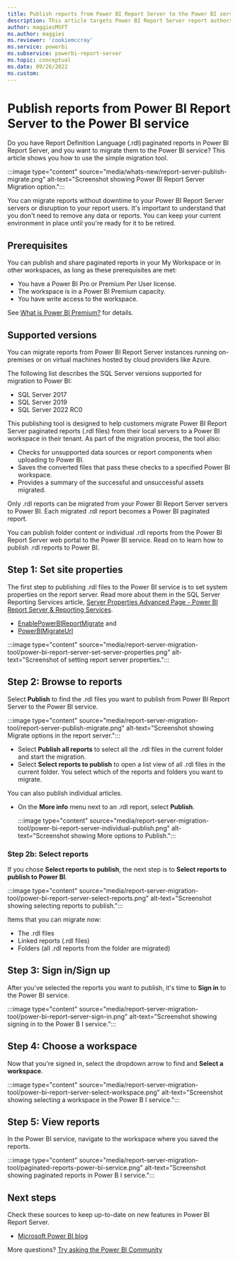```yaml
---
title: Publish reports from Power BI Report Server to the Power BI service
description: This article targets Power BI Report Server report authors and Power BI administrators. It provides you with guidance to help you migrate your Report Definition Language (.rdl) reports to Power BI, and shows you how to use the simple migration tool.
author: maggiesMSFT
ms.author: maggies
ms.reviewer: 'cookiemccray'
ms.service: powerbi
ms.subservice: powerbi-report-server
ms.topic: conceptual
ms.date: 09/26/2022
ms.custom: 
---
```


# Publish reports from Power BI Report Server to the Power BI service

Do you have Report Definition Language (.rdl) paginated reports in Power BI Report Server, and you want to migrate them to the Power BI service? This article shows you how to use the simple migration tool.

:::image type="content" source="media/whats-new/report-server-publish-migrate.png" alt-text="Screenshot showing Power BI Report Server Migration option.":::

You can migrate reports without downtime to your Power BI Report Server servers or disruption to your report users. It's important to understand that you don't need to remove any data or reports. You can keep your current environment in place until you're ready for it to be retired.  

## Prerequisites

You can publish and share paginated reports in your My Workspace or in other workspaces, as long as these prerequisites are met:

- You have a Power BI Pro or Premium Per User license.
- The workspace is in a Power BI Premium capacity.
- You have write access to the workspace.

See [What is Power BI Premium?](../enterprise/service-premium-what-is.md) for details.

## Supported versions 

You can migrate reports from Power BI Report Server instances running on-premises or on virtual machines hosted by cloud providers like Azure.

The following list describes the SQL Server versions supported for migration to Power BI:

- SQL Server 2017
- SQL Server 2019
- SQL Server 2022 RC0

This publishing tool is designed to help customers migrate Power BI Report Server paginated reports (.rdl files) from their local servers to a Power BI workspace in their tenant. As part of the migration process, the tool also:

- Checks for unsupported data sources or report components when uploading to Power BI.
- Saves the converted files that pass these checks to a specified Power BI workspace.
- Provides a summary of the successful and unsuccessful assets migrated.

Only .rdl reports can be migrated from your Power BI Report Server servers to Power BI. Each migrated .rdl report becomes a Power BI paginated report.

You can publish folder content or individual .rdl reports from the Power BI Report Server web portal to the Power BI service. Read on to learn how to publish .rdl reports to Power BI.

## Step 1: Set site properties  

The first step to publishing .rdl files to the Power BI service is to set system properties on the report server. Read more about them in the SQL Server Reporting Services article, [Server Properties Advanced Page - Power BI Report Server & Reporting Services](/sql/reporting-services/tools/server-properties-advanced-page-reporting-services).

- [EnablePowerBIReportMigrate](/sql/reporting-services/tools/server-properties-advanced-page-reporting-services#enablepowerbireportmigrate) and 
- [PowerBIMigrateUrl](/sql/reporting-services/tools/server-properties-advanced-page-reporting-services#powerbimigrateurl)

:::image type="content" source="media/report-server-migration-tool/power-bi-report-server-set-server-properties.png" alt-text="Screenshot of setting report server properties.":::

## Step 2: Browse to reports 

Select **Publish** to find the .rdl files you want to publish from Power BI Report Server to the Power BI service.

:::image type="content" source="media/report-server-migration-tool/report-server-publish-migrate.png" alt-text="Screenshot showing Migrate options in the report server.":::

- Select **Publish all reports** to select all the .rdl files in the current folder and start the migration.
- Select **Select reports to publish** to open a list view of all .rdl files in the current folder. You select which of the reports and folders you want to migrate.
 
You can also publish individual articles.

- On the **More info** menu next to an .rdl report, select **Publish**.

    :::image type="content" source="media/report-server-migration-tool/power-bi-report-server-individual-publish.png" alt-text="Screenshot showing More options to Publish.":::

### Step 2b: Select reports

If you chose **Select reports to publish**, the next step is to **Select reports to publish to Power BI**.

:::image type="content" source="media/report-server-migration-tool/power-bi-report-server-select-reports.png" alt-text="Screenshot showing selecting reports to publish.":::

Items that you can migrate now:

- The .rdl files
- Linked reports (.rdl files)
- Folders (all .rdl reports from the folder are migrated)


## Step 3: Sign in/Sign up 

After you've selected the reports you want to publish, it's time to **Sign in** to the Power BI service.

:::image type="content" source="media/report-server-migration-tool/power-bi-report-server-sign-in.png" alt-text="Screenshot showing signing in to the Power B I service."::: 

## Step 4: Choose a workspace  

Now that you're signed in, select the dropdown arrow to find and **Select a workspace**.

:::image type="content" source="media/report-server-migration-tool/power-bi-report-server-select-workspace.png" alt-text="Screenshot showing selecting a workspace in the Power B I service.":::

## Step 5: View reports  

In the Power BI service, navigate to the workspace where you saved the reports.

:::image type="content" source="media/report-server-migration-tool/paginated-reports-power-bi-service.png" alt-text="Screenshot showing paginated reports in Power B I service.":::

## Next steps

Check these sources to keep up-to-date on new features in Power BI Report Server.

- [Microsoft Power BI blog](https://powerbi.microsoft.com/blog/)

More questions? [Try asking the Power BI Community](https://community.powerbi.com/)
